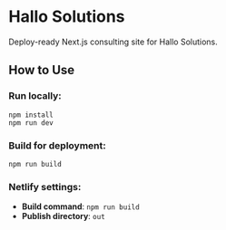 # Hallo Solutions

Deploy-ready Next.js consulting site for Hallo Solutions.

## How to Use

### Run locally:
```
npm install
npm run dev
```

### Build for deployment:
```
npm run build
```

### Netlify settings:
- **Build command**: `npm run build`
- **Publish directory**: `out`
